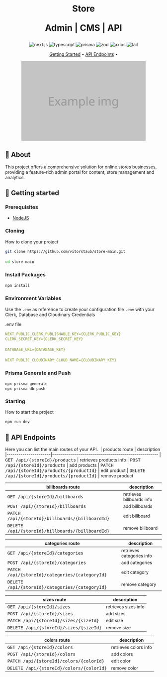 [TYPESCRIPT__BADGE]: https://img.shields.io/badge/typescript-D4FAFF?style=for-the-badge&logo=typescript
[NEXT]: https://img.shields.io/badge/Next.js-black?style=for-the-badge&logo=nextdotjs
[ZOD]: https://img.shields.io/badge/Zod-black?style=for-the-badge&logo=zod
[AXIOS]: https://img.shields.io/badge/Axios-black?style=for-the-badge&logo=axios&logoColor=black&color=fff
[TAIL]: https://img.shields.io/badge/Tailwind-%2300027a?style=for-the-badge&logo=tailwindcss
[PRISMA]: https://img.shields.io/badge/Prisma-55DBCB?style=for-the-badge&logo=prisma

<h1 align="center" style="font-weight: bold;">
Store

Admin | CMS | API
</h1>

<div align="center">

  ![next.js][NEXT]
  ![typescript][TYPESCRIPT__BADGE]
  ![prisma][PRISMA]
  ![zod][ZOD]
  ![axios][AXIOS]
  ![tail][TAIL]

</div>

<p align="center">
 <a href="#started">Getting Started</a> • 
  <a href="#routes">API Endpoints</a> •
</p>

<p align="center">
    <img src="./.github/example.png" alt="Image Example" width="400px">
</p>


<h2 id="started">📌 About</h2>

This project offers a comprehensive solution for online stores businesses, providing a feature-rich admin portal for content, store management and analytics.


<h2 id="started">🚀 Getting started</h2>

<h3>Prerequisites</h3>

- [NodeJS](https://nodejs.org/en)

<h3>Cloning</h3>

How to clone your project

```bash
git clone https://github.com/vitorstaub/store-main.git

cd store-main
```

<h3>Install Packages</h3>

```bash
npm install
```

<h3> Environment Variables</h2>

Use the `.env` as reference to create your configuration file `.env` with your Clerk, Database and Cloudinary Credentials

.env file
```yaml
NEXT_PUBLIC_CLERK_PUBLISHABLE_KEY={CLERK_PUBLIC_KEY}
CLERK_SECRET_KEY={CLERK_SECRET_KEY}

DATABASE_URL={DATABASE_KEY}

NEXT_PUBLIC_CLOUDINARY_CLOUD_NAME={CLOUDINARY_KEY}
```

<h3>Prisma Generate and Push</h3>

```
npx prisma generate
npx prisma db push
```

<h3>Starting</h3>

How to start the project

```bash
npm run dev
```


<h2 id="routes">📍 API Endpoints</h2>

Here you can list the main routes of your API.
​
| products route               | description                                          
|----------------------|-----------------------------------------------------
| <kbd>GET /api/{storeId}/products</kbd>     | retrieves products info
| <kbd>POST /api/{storeId}/products</kbd>     | add products
| <kbd>PATCH /api/{storeId}/products/{productId}</kbd>     | edit product 
| <kbd>DELETE /api/{storeId}/products/{productId}</kbd>     | remove product 

| billboards route               | description                                          
|----------------------|-----------------------------------------------------
| <kbd>GET /api/{storeId}/billboards</kbd>     | retrieves billboards info 
| <kbd>POST /api/{storeId}/billboards</kbd>     | add billboards 
| <kbd>PATCH /api/{storeId}/billboards/{billboardId}</kbd>     | edit billboard 
| <kbd>DELETE /api/{storeId}/billboards/{billboardId}</kbd>     | remove billboard 

| categories route               | description                                          
|----------------------|-----------------------------------------------------
| <kbd>GET /api/{storeId}/categories</kbd>     | retrieves categories info 
| <kbd>POST /api/{storeId}/categories</kbd>     | add categories  
| <kbd>PATCH /api/{storeId}/categories/{categoryId}</kbd>     | edit category 
| <kbd>DELETE /api/{storeId}/categories/{categoryId}</kbd>     | remove category 

| sizes route               | description                                          
|----------------------|-----------------------------------------------------
| <kbd>GET /api/{storeId}/sizes</kbd>     | retrieves sizes info 
| <kbd>POST /api/{storeId}/sizes</kbd>     | add sizes 
| <kbd>PATCH /api/{storeId}/sizes/{sizeId}</kbd>     | edit size 
| <kbd>DELETE /api/{storeId}/sizes/{sizeId}</kbd>     | remove size 

| colors route               | description                                          
|----------------------|-----------------------------------------------------
| <kbd>GET /api/{storeId}/colors</kbd>     | retrieves colors info 
| <kbd>POST /api/{storeId}/colors</kbd>     | add colors 
| <kbd>PATCH /api/{storeId}/colors/{colorId}</kbd>     | edit color 
| <kbd>DELETE /api/{storeId}/colors/{colorId}</kbd>     | remove color 
